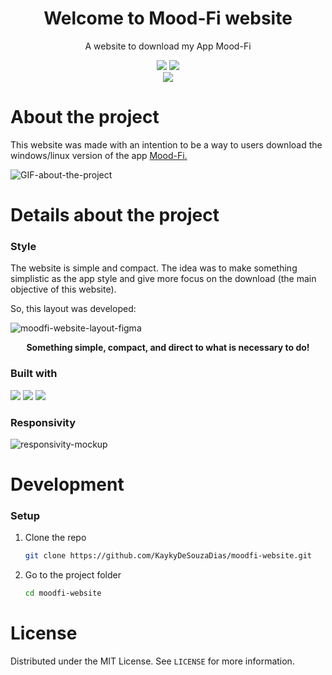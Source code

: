 <h1 align="center">Welcome to Mood-Fi website</h1>
<p align="center">A website to download my App Mood-Fi</p>

<div align="center">
  <a href="https://github.com/KaykyDeSouzaDias/moodfi-website/blob/master/LICENSE"><img src="https://img.shields.io/github/license/KaykyDeSouzaDias/moodfi-website?color=%23FFD201&label=License"></a>
  <img src="https://img.shields.io/github/stars/KaykyDeSouzaDias/moodfi-website?color=green&logo=GitHub">
  <br>
  <a href="https://moodfi-download.netlify.app/"><img src="https://img.shields.io/badge/Mood Fi website-Check out now!-%23FFD201"></a>
</div>

# About the project
This website was made with an intention to be a way to users download the windows/linux version of the app <a href="https://github.com/KaykyDeSouzaDias/Mood-Fi">Mood-Fi.</a>

![GIF-about-the-project](https://user-images.githubusercontent.com/59856984/160289459-40803332-37cd-4e57-bc11-bb231163fe9c.gif)

# Details about the project

### Style
The website is simple and compact. The idea was to make something simplistic as the app style and give more focus on the download (the main objective of this website).

So, this layout was developed:

![moodfi-website-layout-figma](https://user-images.githubusercontent.com/59856984/160288505-6f36e0ed-2d3c-4881-aa83-94d12604d419.JPG)

<p align="center"><strong>Something simple, compact, and direct to what is necessary to do!</strong></p>

### Built with
<img src="https://img.shields.io/badge/html5-%23E34F26.svg?style=for-the-badge&logo=html5&logoColor=white">
<img src="https://img.shields.io/badge/css3-%231572B6.svg?style=for-the-badge&logo=css3&logoColor=white">
<img src="https://img.shields.io/badge/Visual%20Studio%20Code-0078d7.svg?style=for-the-badge&logo=visual-studio-code&logoColor=white">

### Responsivity

![responsivity-mockup](https://user-images.githubusercontent.com/59856984/160292492-40625926-e2c2-4122-82e0-4c2ac3505354.jpg)

# Development

### Setup

1. Clone the repo

   ```sh
   git clone https://github.com/KaykyDeSouzaDias/moodfi-website.git
   ```

2. Go to the project folder

   ```sh
   cd moodfi-website
   ```

# License

Distributed under the MIT License. See `LICENSE` for more information.
